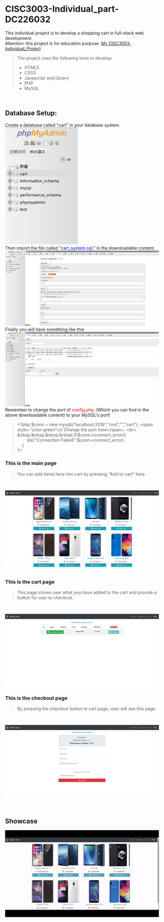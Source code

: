 # CISC3003-Individual_part-DC226032
This individual project is to develop a shopping cart in full-stack web development.<br>
Attention: this project is for education purpose.
[My CISC3003-Individual_Project](https://github.com/dc22603/CISC3003-Individual_part)
<br>

>The project uses the following tools to develop: <br>
>* HTML5
>* CSS3
>* Javascript and jQuery
>* PHP
>* MySQL
<br>

## Database Setup:
Create a database called "cart" in your database system.<br>
![](https://github.com/dc22603/CISC3003-Individual_part/raw/main/readmeimg/setup1.jpg)
<br>
Then import the file called "<span style="color:blue">cart_system.sql</span>." in the downloadable content.<br>
![](https://github.com/dc22603/CISC3003-Individual_part/raw/main/readmeimg/setup2.jpg)
<br>
Finally you will have something like this<br>
![](https://github.com/dc22603/CISC3003-Individual_part/raw/main/readmeimg/setup3.jpg)
<br>
Remember to change the port of <span style="color:red">config.php</span>. (Which you can find in the above downloadable content) to your MySQL's port!<br>
>\<?php
$conn = new mysqli("localhost:3316","root","","cart"); <span style="color:green">// Change the port here</span>. <br> 
&nbsp;&nbsp;&nbsp;&nbsp;if($conn->connect_error){<br>
&nbsp;&nbsp;&nbsp;&nbsp;&nbsp;&nbsp;&nbsp;&nbsp;die("Connection Failed!".$conn->connect_error);<br>
&nbsp;&nbsp;&nbsp;&nbsp;}<br>
?>

### This is the main page<br>
>You can add items here into cart by pressing "Add to cart" here.
<br>

![](https://github.com/dc22603/CISC3003-Individual_part/raw/main/readmeimg/index.jpeg)

### This is the cart page<br>
>This page shows user what you have added to the cart and provide a button for user to checkout.
<br>

![](https://github.com/dc22603/CISC3003-Individual_part/raw/main/readmeimg/cart.jpeg)
### This is the checkout page<br>
>By pressing the checkout button in cart page, user will see this page.
<br>

![](https://github.com/dc22603/CISC3003-Individual_part/raw/main/readmeimg/checkout.jpeg)

<br>

## Showcase
![](https://github.com/dc22603/CISC3003-Individual_part/raw/main/readmeimg/showcase.gif)

